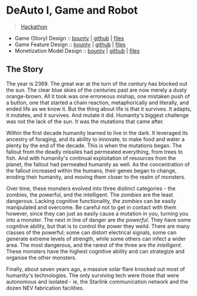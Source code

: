 # DeAuto I, Game and Robot
> [Hackathon](https://gitcoin.co/hackathon/game-robot/onboard)

- Game (Story) Design :: [bounty](https://gitcoin.co/issue/29356) | [github]() | [files](./game-design)
- Game Feature Design :: [bounty](https://gitcoin.co/issue/29359) | [github]() | [files](./game-feature)
- Monetization Model Design :: [bounty](https://gitcoin.co/issue/29360) | [github]() | [files](./monetization)

## The Story

The year is 2369. The great war at the turn of the century has blocked out the sun. The clear blue skies of the centuries past are now merely a dusty orange-brown. All it took was one erroneous mishap, one mistaken push of a button, one that started a chain reaction, metaphorically and literally, and ended life as we know it. But the thing about life is that it survives. It adapts, it mutates, and it survives. And mutate it did. Humanity's biggest challenge was not the lack of the sun. It was the mutations that came after.

Within the first decade humanity learned to live in the dark. It leveraged its ancestry of foraging, and its ability to innovate, to make food and water a plenty by the end of the decade. This is when the mutations began. The fallout from the deadly missiles had permeated everything, from trees to fish. And with humanity's continual exploitation of resources from the planet, the fallout had permeated humanity as well. As the concentration of the fallout increased within the humans, their genes began to change, eroding their humanity, and moving them closer to the realm of monsters. 

Over time, these monsters evolved into three distinct categories - the zombies, the powerful, and the intelligent. The _zombies_ are the least dangerous. Lacking cognitive functionality, _the zombies_ can be easily manipulated and overcome. Be careful not to get in contact with them however, since they can just as easily cause a mutation in you, turning you into a monster. The next in line of danger are _the powerful_. They have some cognitive ability, but that is to control the power they weild. There are many classes of the powerful; some can distort electrical signals, some can generate extreme levels of strength, while some others can infect a wider area. The most dangerous, and the rarest of the three are _the intelligent_. These monsters have the highest cognitive ability and can strategize and organise the other monsters.

Finally, about seven years ago, a massive solar flare knocked out most of humanity's technologies. The only surviving tech were those that were autonomous and isolated - ie, the Starlink communication network and the dozen NEV fabrication facilities. 